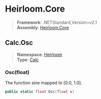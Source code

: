 # Heirloom.Core

> **Framework**: .NETStandard,Version=v2.1  
> **Assembly**: [Heirloom.Core][0]  

## Calc.Osc

> **Namespace**: [Heirloom][0]  
> **Type**: [Calc][1]  

### Osc(float)

The function sine mapped to [0.0, 1.0].

```cs
public static float Osc(float x)
```

[0]: ../../../Heirloom.Core.md
[1]: ../Calc.md
